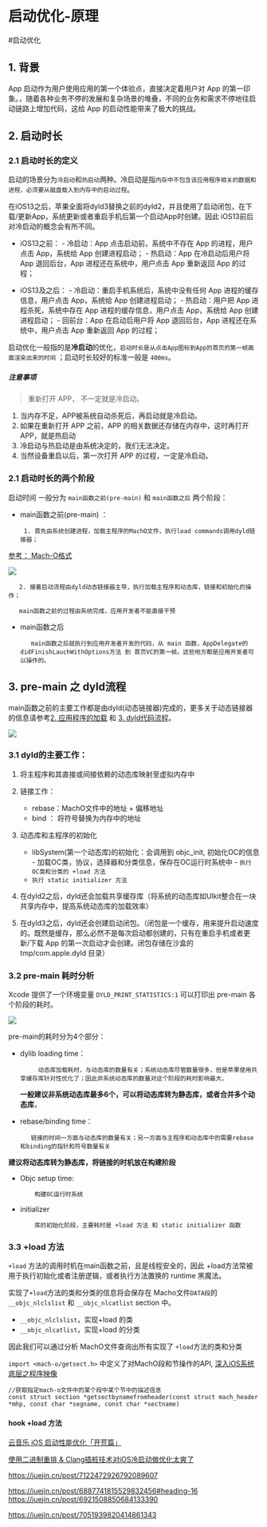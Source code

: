 # 启动优化-原理

#启动优化 

## 1. 背景

 App 启动作为用户使用应用的第一个体验点，直接决定着用户对 App 的第一印象。，随着各种业务不停的发展和复杂场景的堆叠，不同的业务和需求不停地往启动链路上增加代码，这给 App 的启动性能带来了极大的挑战。
 
## 2. 启动时长

### 2.1 启动时长的定义

启动的场景分为`冷启动`和`热启动`两种。冷启动是指`内存中不包含该应用程序相关的数据和进程，必须要从磁盘载入到内存中的启动过程`。

在iOS13之后，苹果全面将dyld3替换之前的dyld2，并且使用了启动闭包，在下载/更新App，系统更新或者重启手机后第一个启动App时创建。因此 iOS13前后对冷启动的概念会有所不同。

-  iOS13之前：
       - 冷启动：App 点击启动前，系统中不存在 App 的进程，用户点击 App，系统给 App 创建进程启动；
       - 热启动：App 在冷启动后用户将 App 退回后台，App 进程还在系统中，用户点击 App 重新返回 App 的过程；
       
- iOS13及之后：
       - 冷启动：重启手机系统后，系统中没有任何 App 进程的缓存信息，用户点击 App，系统给 App 创建进程启动；
       - 热启动：用户把 App 进程杀死，系统中存在 App 进程的缓存信息，用户点击 App，系统给 App 创建进程启动；
       - 回前台：App 在启动后用户将 App 退回后台，App 进程还在系统中，用户点击 App 重新返回 App 的过程；

启动优化一般指的是**冷启动**的优化，`启动时长是从点击App图标到App的首页的第一帧画面渲染出来的时间` ；启动时长较好的标准一般是 `400ms`。

##### 注意事项
> 重新打开 APP， 不一定就是冷启动。

1. 当内存不足，APP被系统自动杀死后，再启动就是冷启动。
2. 如果在重新打开 APP 之前，APP 的相关数据还存储在内存中，这时再打开 APP，就是热启动
3. 冷启动与热启动是由系统决定的，我们无法决定。
4. 当然设备重启以后，第一次打开 APP 的过程，一定是冷启动。

### 2.1 启动时长的两个阶段

启动时间 一般分为 `main函数之前(pre-main)`  和 `main函数之后` 两个阶段：

-  main函数之前(pre-main) ：
        
		1. 首先由系统创建进程，加载主程序的MachO文件，执行load commands调用dyld链接器； 
		
[参考： Mach-O格式](../../../开发语言学习/Objective_C/OC底层/4.应用程序和类的加载/1.%20Mach-O格式.md)
	
		
![](http://pic.existorlive.cn/%E6%88%AA%E5%B1%8F2022-10-09%20%E4%B8%8B%E5%8D%884.47.17.png)

       2. 接着启动流程由dyld动态链接器主导，执行加载主程序和动态库，链接和初始化的操作；
       
       main函数之前的过程由系统完成，应用开发者不能直接干预
          
-  main函数之后 

          main函数之后就执行到应用开发者开发的代码，从 main 函数，AppDelegate的didFinishLauchWithOptions方法 到 首页VC的第一帧。这些地方都是应用开发者可以操作的。


## 3. pre-main 之 dyld流程

main函数之前的主要工作都是由dyld(动态链接器)完成的，更多关于动态链接器的信息请参考[2. 应用程序的加载](../../../开发语言学习/Objective_C/OC底层/4.应用程序和类的加载/2.%20应用程序的加载.md) 和 [3. dyld代码流程](../../../开发语言学习/Objective_C/OC底层/4.应用程序和类的加载/3.%20dyld代码流程.md)。 


![](https://pic.existorlive.cn/DYLD%E6%B5%81%E7%A8%8B.png)

### 3.1 dyld的主要工作：

1. 将主程序和其直接或间接依赖的动态库映射至虚拟内存中

2. 链接工作：
     - rebase：MachO文件中的地址 + 偏移地址
     - bind ： 将符号替换为内存中的地址
     
3. 动态库和主程序的初始化
     - libSystem(第一个动态库)的初始化：会调用到 objc_init, 初始化OC的信息
           - 加载OC类，协议，选择器和分类信息，保存在OC运行时系统中
           - `执行 OC类和分类的 +load 方法`
     - `执行 static initializer 方法`
     
4. 在dyld2之后，dyld还会加载共享缓存库（将系统的动态库如UIkit整合在一块共享内存中，提高系统动态库的加载效率）

5. 在dyld3之后，dyld还会创建启动闭包。（闭包是一个缓存，用来提升启动速度的。既然是缓存，那么必然不是每次启动都创建的，只有在重启手机或者更新/下载 App 的第一次启动才会创建。闭包存储在沙盒的 tmp/com.apple.dyld 目录）

### 3.2 pre-main 耗时分析
Xcode 提供了一个环境变量 `DYLD_PRINT_STATISTICS:1` 可以打印出 pre-main 各个阶段的耗时。

![](http://pic.existorlive.cn/%E6%88%AA%E5%B1%8F2022-10-10%20%E4%B8%8B%E5%8D%882.27.34.png)

pre-main的耗时分为4个部分：

- dylib loading time：

           动态库加载耗时，与动态库的数量有关；系统动态库尽管数量很多，但是苹果使用共享缓存库针对性优化了；因此非系统动态库的数量对这个阶段的耗时影响最大，
           
    **一般建议非系统动态库最多6个，可以将动态库转为静态库，或者合并多个动态库**，
    
- rebase/binding time：

         链接的时间一方面与动态库的数量有关；另一方面与主程序和动态库中的需要rebase和binding的指针和符号数量有关

**建议将动态库转为静态库，将链接的时机放在构建阶段**

- Objc setup time:

          构建OC运行时系统
          
- initializer

          库的初始化阶段，主要耗时是 +load 方法 和 static initializer 函数
      
       
### 3.3 +load 方法
`+load` 方法的调用时机在main函数之前，且是线程安全的，因此 +load方法常被用于执行初始化或者注册逻辑，或者执行方法置换的 runtime 黑魔法。

实现了`+load`方法的类和分类的信息将会保存在 Macho文件`DATA段`的 ``__objc_nlclslist`` 和 `__objc_nlcatlist` section 中。

- `__objc_nlclslist`，实现+load 的类
- `__objc_nlcatlist`，实现+load 的分类

因此我们可以通过分析 MachO文件查询出所有实现了 `+load`方法的类和分类

`import <mach-o/getsect.h>`  中定义了对MachO段和节操作的API, [深入iOS系统底层之程序映像](https://juejin.cn/post/6844903778840215560)

```
//获取指定mach-o文件中的某个段中某个节中的描述信息
const struct section *getsectbynamefromheader(const struct mach_header *mhp, const char *segname, const char *sectname)
```

#### hook +load 方法




[云音乐 iOS 启动性能优化「开荒篇」](https://mp.weixin.qq.com/s/XVd9QNvXgJx_9K3XHAcaSA)

[使用二进制重排 & Clang插桩技术对iOS冷启动做优化太爽了](https://juejin.cn/post/7133911570945409038)

https://juejin.cn/post/7122472926792089607

https://juejin.cn/post/6887741815529832456#heading-16
https://juejin.cn/post/6921508850684133390

https://juejin.cn/post/7051939820414861343